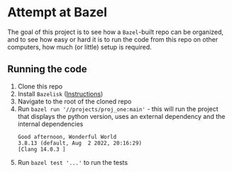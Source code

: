 # Attempt at Bazel

The goal of this project is to see how a `Bazel`-built repo can be organized, and to see how easy or hard it is to run the code from this repo on other computers, how much (or little) setup is required.

## Running the code

1. Clone this repo
2. Install `Bazelisk` ([Instructions](https://bazel.build/install/bazelisk))
3. Navigate to the root of the cloned repo
4. Run `bazel run '//projects/proj_one:main'` - this will run the project that displays the python version, uses an external dependency and the internal dependencies
   ```plaintext
   Good afternoon, Wonderful World
   3.8.13 (default, Aug  2 2022, 20:16:29) 
   [Clang 14.0.3 ]
   ```
5. Run `bazel test '...'` to run the tests
